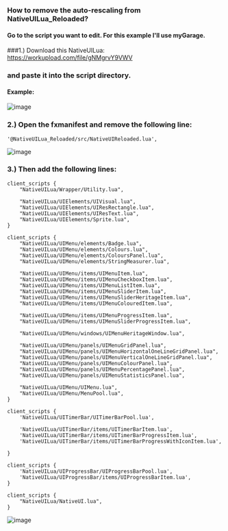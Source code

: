 ### How to remove the auto-rescaling from NativeUILua_Reloaded?
#### Go to the script you want to edit. For this example I'll use myGarage.

###1.) Download this NativeUILua: https://workupload.com/file/gNMgrvY9VWV 
###    and paste it into the script directory.

#### Example:

![image](https://user-images.githubusercontent.com/55956668/168324028-98e3fd3b-0759-47a8-98c2-4b5487576450.png)

### 2.) Open the fxmanifest and remove the following line:
```
'@NativeUILua_Reloaded/src/NativeUIReloaded.lua',
```
![image](https://user-images.githubusercontent.com/55956668/168324529-2b1684f3-7707-482d-8db1-84b921f259a5.png)


### 3.) Then add the following lines:
```
client_scripts {
    "NativeUILua/Wrapper/Utility.lua",

    "NativeUILua/UIElements/UIVisual.lua",
    "NativeUILua/UIElements/UIResRectangle.lua",
    "NativeUILua/UIElements/UIResText.lua",
    "NativeUILua/UIElements/Sprite.lua",
}

client_scripts {
    "NativeUILua/UIMenu/elements/Badge.lua",
    "NativeUILua/UIMenu/elements/Colours.lua",
    "NativeUILua/UIMenu/elements/ColoursPanel.lua",
    "NativeUILua/UIMenu/elements/StringMeasurer.lua",

    "NativeUILua/UIMenu/items/UIMenuItem.lua",
    "NativeUILua/UIMenu/items/UIMenuCheckboxItem.lua",
    "NativeUILua/UIMenu/items/UIMenuListItem.lua",
    "NativeUILua/UIMenu/items/UIMenuSliderItem.lua",
    "NativeUILua/UIMenu/items/UIMenuSliderHeritageItem.lua",
    "NativeUILua/UIMenu/items/UIMenuColouredItem.lua",

    "NativeUILua/UIMenu/items/UIMenuProgressItem.lua",
    "NativeUILua/UIMenu/items/UIMenuSliderProgressItem.lua",

    "NativeUILua/UIMenu/windows/UIMenuHeritageWindow.lua",

    "NativeUILua/UIMenu/panels/UIMenuGridPanel.lua",
    "NativeUILua/UIMenu/panels/UIMenuHorizontalOneLineGridPanel.lua",
    "NativeUILua/UIMenu/panels/UIMenuVerticalOneLineGridPanel.lua",
    "NativeUILua/UIMenu/panels/UIMenuColourPanel.lua",
    "NativeUILua/UIMenu/panels/UIMenuPercentagePanel.lua",
    "NativeUILua/UIMenu/panels/UIMenuStatisticsPanel.lua",

    "NativeUILua/UIMenu/UIMenu.lua",
    "NativeUILua/UIMenu/MenuPool.lua",
}

client_scripts {
    'NativeUILua/UITimerBar/UITimerBarPool.lua',

    'NativeUILua/UITimerBar/items/UITimerBarItem.lua',
    'NativeUILua/UITimerBar/items/UITimerBarProgressItem.lua',
    'NativeUILua/UITimerBar/items/UITimerBarProgressWithIconItem.lua',

}

client_scripts {
    'NativeUILua/UIProgressBar/UIProgressBarPool.lua',
    'NativeUILua/UIProgressBar/items/UIProgressBarItem.lua',
}

client_scripts {
    "NativeUILua/NativeUI.lua",
}

```

![image](https://user-images.githubusercontent.com/55956668/168324787-1718d011-4244-44e7-929c-2e7e41b07bba.png)
